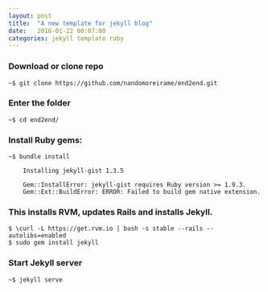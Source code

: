 ```yaml
---
layout: post
title:  "A new template for jekyll blog"
date:   2016-01-22 00:07:00
categories: jekyll template ruby
---
```



### Download or clone repo 

	~$ git clone https://github.com/nandomoreirame/end2end.git

### Enter the folder

	~$ cd end2end/

### Install Ruby gems: 

	~$ bundle install

		Installing jekyll-gist 1.3.5

		Gem::InstallError: jekyll-gist requires Ruby version >= 1.9.3.
		Gem::Ext::BuildError: ERROR: Failed to build gem native extension.



### This installs RVM, updates Rails and installs Jekyll.

    $ \curl -L https://get.rvm.io | bash -s stable --rails --autolibs=enabled
    $ sudo gem install jekyll

### Start Jekyll server
	
	~$ jekyll serve

